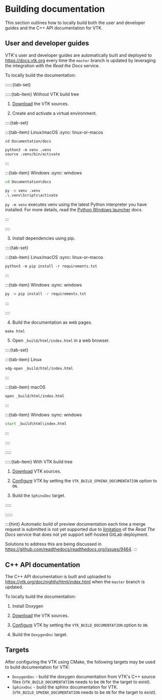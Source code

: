 # Building documentation

This section outlines how to locally build both the user and developer guides and the C++ API
documentation for VTK.

## User and developer guides

VTK's user and developer guides are automatically built and deployed to https://docs.vtk.org
every time the `master` branch is updated by leveraging the integration with the
_Read the Docs_ service.

To locally build the documentation:

::::::{tab-set}

:::::{tab-item} Without VTK build tree

1. [Download](/build_instructions/build.md#obtaining-the-sources) the VTK sources.

2. Create and activate a virtual environment.

::::{tab-set}

:::{tab-item} Linux/macOS
:sync: linux-or-macos

```shell
cd Documentation/docs

python3 -m venv .venv
source .venv/bin/activate
```

:::

:::{tab-item} Windows
:sync: windows

```bat
cd Documentation\docs

py -m venv .venv
.\.venv\Scripts\activate
```

`py -m venv` executes venv using the latest Python interpreter you have installed.
For more details, read the [Python Windows launcher](https://docs.python.org/3/using/windows.html#launcher) docs.

:::

::::

3. Install dependencies using pip.

::::{tab-set}

:::{tab-item} Linux/macOS
:sync: linux-or-macos

```shell
python3 -m pip install -r requirements.txt
```

:::

:::{tab-item} Windows
:sync: windows

```bat
py -m pip install -r requirements.txt
```

:::

::::

4. Build the documentation as web pages.

```shell
make html
```

5. Open `_build/html/index.html` in a web browser.

::::{tab-set}

:::{tab-item} Linux
```shell
xdg-open _build/html/index.html
```

:::

:::{tab-item} macOS

```shell
open _build/html/index.html
```

:::

:::{tab-item} Windows
:sync: windows

```bat
start _build\html\index.html
```

:::

::::

:::::

:::::{tab-item} With VTK build tree

1. [Download](/build_instructions/build.md#obtaining-the-sources) VTK sources.

2. [Configure](/build_instructions/build.md#configure) VTK by setting the `VTK_BUILD_SPHINX_DOCUMENTATION`
   option to `ON`.

2. Build the `SphinxDoc` target.

:::::

::::::

:::{hint}
Automatic build of preview documentation each time a merge request is submitted is not yet
supported due to [limitation](https://docs.readthedocs.io/en/stable/guides/pull-requests.html#limitations)
of the _Read The Docs_ service that does not yet support self-hosted GitLab deployment.

Solutions to address this are being discussed in https://github.com/readthedocs/readthedocs.org/issues/9464.
:::

## C++ API documentation

The C++ API documentation is built and uploaded to https://vtk.org/doc/nightly/html/index.html
when the `master` branch is updated.

To locally build the documentation:

1. Install Doxygen

2. [Download](/build_instructions/build.md#obtaining-the-sources) the VTK sources.

3. [Configure](/build_instructions/build.md#configure) VTK by setting the `VTK_BUILD_DOCUMENTATION` option to `ON`.

3. Build the `DoxygenDoc` target.

## Targets

After configuring the VTK using CMake, the following targets may be used to
build documentation for VTK:

  * `DoxygenDoc` - build the doxygen documentation from VTK's C++ source files
  (`VTK_BUILD_DOCUMENTATION` needs to be `ON` for the target to exist).
  * `SphinxDoc` - build the sphinx documentation for VTK.
  (`VTK_BUILD_SPHINX_DOCUMENTATION` needs to be `ON` for the target to exist).
